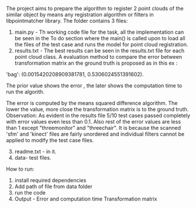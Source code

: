 The project aims to prepare the algorithm to register 2 point clouds of the similar object by means any registration algorithm or filters in libpointmatcher library. 
The folder contains 3 files: 
1. main.py -  Th working code file for the task, all the implementation can be seen in the To do section where the main() is called upon to load all the files of the test case and runs the model for point cloud registration.
2. results.txt - The best results can be seen in the results.txt file for each point cloud class. A evaluation method to compare the error between transformation matrix an the ground truth is proposed as in this ex :

'bag': (0.0015420208909381781, 0.5306024551391602).

The prior value shows the error , the later shows the computation time to run the algorith.

The error is computed by the means squared difference algorithm. The lower the value, more close the transformation matrix is to the ground truth. 
Observation: As evident in the results file 5/10 test cases passed completely with error values even less than 0.1. Also rest of the error values are less than 1 except "threemonitor" and "threechair". It is because the scanned 'sfm' and 'kinect' files are fairly unordered and individual filters cannot be applied to modify the test case files.

3. readme.txt - in it.
4. data- test files.

How to run:

1. install required dependencies 
2. Add path of file from data folder
3. run the code
4. Output - Error and computation time
            Transformation matrix

